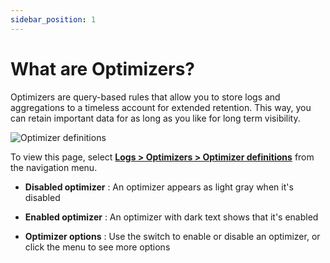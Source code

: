 ```yaml
---
sidebar_position: 1
---
```


# What are Optimizers?

Optimizers are query-based rules that allow you to store logs and aggregations to a timeless account for extended retention. This way, you can retain important data for as long as you like for long term visibility.

![Optimizer definitions](https://dytvr9ot2sszz.cloudfront.net/logz-docs/optimizers/optimizers--optimizer-definitions-annotated_aug2021.png)

To view this page, select [**Logs > Optimizers > Optimizer definitions**](https://app.logz.io/#/dashboard/triggers/optimizer-definitions) from the navigation menu.

* **Disabled optimizer**
: An optimizer appears as light gray when it's disabled

* **Enabled optimizer**
: An optimizer with dark text shows that it's enabled

* **Optimizer options**
: Use the switch to enable or disable an optimizer, or click the menu to see more options

